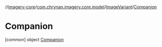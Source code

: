 //[imagery-core](../../../../index.md)/[com.chrynan.imagery.core.model](../../index.md)/[ImageVariant](../index.md)/[Companion](index.md)



# Companion  
 [common] object [Companion](index.md)   

